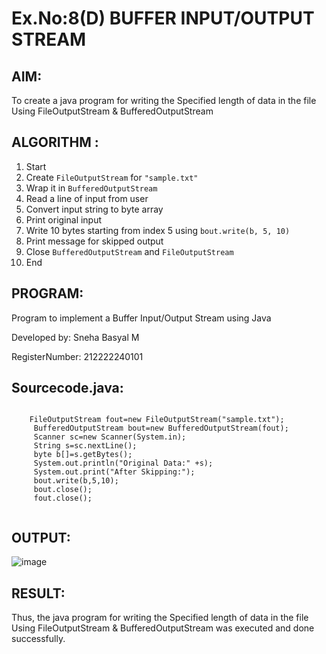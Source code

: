 # Ex.No:8(D) BUFFER INPUT/OUTPUT STREAM

## AIM:
 To create a java program for writing the Specified length of data in the file Using FileOutputStream & BufferedOutputStream

## ALGORITHM :

1. Start
2. Create `FileOutputStream` for `"sample.txt"`
3. Wrap it in `BufferedOutputStream`
4. Read a line of input from user
5. Convert input string to byte array
6. Print original input
7. Write 10 bytes starting from index 5 using `bout.write(b, 5, 10)`
8. Print message for skipped output
9. Close `BufferedOutputStream` and `FileOutputStream`
10. End

## PROGRAM:

Program to implement a Buffer Input/Output Stream using Java

Developed by: Sneha Basyal M

RegisterNumber: 212222240101


## Sourcecode.java:
```
       
    FileOutputStream fout=new FileOutputStream("sample.txt");    
     BufferedOutputStream bout=new BufferedOutputStream(fout);  
     Scanner sc=new Scanner(System.in);
     String s=sc.nextLine();    
     byte b[]=s.getBytes();    
     System.out.println("Original Data:" +s);
     System.out.print("After Skipping:");
     bout.write(b,5,10);    
     bout.close();    
     fout.close();    
       
```

## OUTPUT:
![image](https://github.com/user-attachments/assets/b7839c00-c7f1-4bed-ba47-b50aa8958b33)



## RESULT:
Thus, the java program for writing the Specified length of data in the file Using FileOutputStream & BufferedOutputStream was executed and done successfully.


